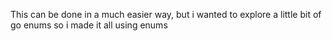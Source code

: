 This can be done in a much easier way, but i wanted to explore a little bit of 
go enums so i made it all using enums
